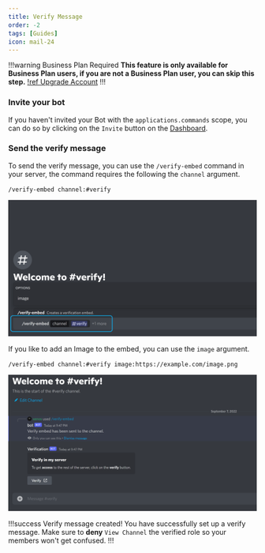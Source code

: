 ```yaml
---
title: Verify Message
order: -2
tags: [Guides]
icon: mail-24
---
```


!!!warning Business Plan Required
**This feature is only available for Business Plan users, if you are not a Business Plan user, you can skip this step.**
[!ref Upgrade Account](https://restr.co/upgr)
!!!

### Invite your bot

If you haven't invited your Bot with the `applications.commands` scope, you can do so by clicking on the `Invite` button on the [Dashboard](https://restorecord.com/dashboard/custombots).

### Send the verify message

To send the verify message, you can use the `/verify-embed` command in your server, the command requires the following the `channel` argument.

```
/verify-embed channel:#verify
```

![](../static/ServerSetup/verify_command.png)

If you like to add an Image to the embed, you can use the `image` argument.

```
/verify-embed channel:#verify image:https://example.com/image.png
```

![](../static/ServerSetup/verify_message.png)

!!!success Verify message created!
You have successfully set up a verify message.
Make sure to **deny** `View Channel` the verified role so your members won't get confused.
!!!